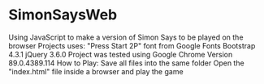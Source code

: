 # SimonSaysWeb
Using JavaScript to make a version of Simon Says to be played on the browser
Projects uses:
  "Press Start 2P" font from Google Fonts
  Bootstrap 4.3.1
  jQuery 3.6.0
Project was tested using Google Chrome Version 89.0.4389.114
How to Play: 
  Save all files into the same folder 
  Open the "index.html" file inside a browser and play the game 
